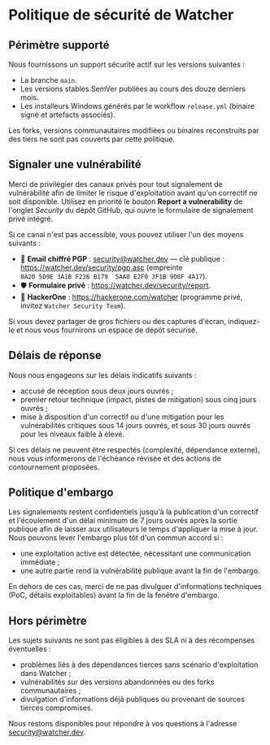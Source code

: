 # Politique de sécurité de Watcher

## Périmètre supporté

Nous fournissons un support sécurité actif sur les versions suivantes :

- La branche `main`.
- Les versions stables SemVer publiées au cours des douze derniers mois.
- Les installeurs Windows générés par le workflow `release.yml` (binaire signé et artefacts associés).

Les forks, versions communautaires modifiées ou binaires reconstruits par des tiers ne sont pas couverts par cette politique.

## Signaler une vulnérabilité

Merci de privilégier des canaux privés pour tout signalement de vulnérabilité afin de limiter le risque d'exploitation avant qu'un correctif ne soit disponible. Utilisez en priorité le bouton **Report a vulnerability** de l'onglet *Security* du dépôt GitHub, qui ouvre le formulaire de signalement privé intégré.

Si ce canal n'est pas accessible, vous pouvez utiliser l'un des moyens suivants :

- 📧 **Email chiffré PGP** : security@watcher.dev — clé publique : https://watcher.dev/security/pgp.asc (empreinte `8A20 5D9E 3A1B F236 B179  5AA0 E2F0 3F1B 9D0F 4A17`).
- 🛡️ **Formulaire privé** : https://watcher.dev/security/report.
- 🐞 **HackerOne** : https://hackerone.com/watcher (programme privé, invitez `Watcher Security Team`).

Si vous devez partager de gros fichiers ou des captures d'écran, indiquez-le et nous vous fournirons un espace de dépôt sécurisé.

## Délais de réponse

Nous nous engageons sur les délais indicatifs suivants :

- accusé de réception sous deux jours ouvrés ;
- premier retour technique (impact, pistes de mitigation) sous cinq jours ouvrés ;
- mise à disposition d'un correctif ou d'une mitigation pour les vulnérabilités critiques sous 14 jours ouvrés, et sous 30 jours ouvrés pour les niveaux faible à élevé.

Si ces délais ne peuvent être respectés (complexité, dépendance externe), nous vous informerons de l'échéance révisée et des actions de contournement proposées.

## Politique d'embargo

Les signalements restent confidentiels jusqu'à la publication d'un correctif et l'écoulement d'un délai minimum de 7 jours ouvrés après la sortie publique afin de laisser aux utilisateurs le temps d'appliquer la mise à jour. Nous pouvons lever l'embargo plus tôt d'un commun accord si :

- une exploitation active est détectée, nécessitant une communication immédiate ;
- une autre partie rend la vulnérabilité publique avant la fin de l'embargo.

En dehors de ces cas, merci de ne pas divulguer d'informations techniques (PoC, détails exploitables) avant la fin de la fenêtre d'embargo.

## Hors périmètre

Les sujets suivants ne sont pas éligibles à des SLA ni à des récompenses éventuelles :

- problèmes liés à des dépendances tierces sans scénario d'exploitation dans Watcher ;
- vulnérabilités sur des versions abandonnées ou des forks communautaires ;
- divulgation d'informations déjà publiques ou provenant de sources tierces compromises.

Nous restons disponibles pour répondre à vos questions à l'adresse security@watcher.dev.
